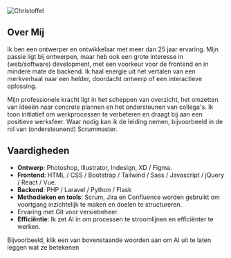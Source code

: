 ![Christoffel](/images/cc_finished.png)

## Over Mij

Ik ben een ontwerper en ontwikkelaar met meer dan 25 jaar ervaring. Mijn passie ligt bij ontwerpen, maar heb ook een grote interesse in (web/software) development, met een voorkeur voor de frontend en in mindere mate de backend. Ik haal energie uit het vertalen van een merkverhaal naar een helder, doordacht ontwerp of een interactieve oplossing.

Mijn professionele kracht ligt in het scheppen van overzicht, het omzetten van ideeën naar concrete plannen en het ondersteunen van collega's. Ik toon initiatief om werkprocessen te verbeteren en draagt bij aan een positieve werksfeer. Waar nodig kan ik de leiding nemen, bijvoorbeeld in de rol van (ondersteunend) Scrummaster.

## Vaardigheden

- **Ontwerp**: <span class="click-me">Photoshop</span>, <span class="click-me">Illustrator</span>, <span class="click-me">Indesign</span>, <span class="click-me">XD</span> / <span class="click-me">Figma</span>.
- **Frontend**: <span class="click-me">HTML</span> / <span class="click-me">CSS</span> / <span class="click-me">Bootstrap</span> / <span class="click-me">Tailwind</span> / <span class="click-me">Sass</span> / <span class="click-me">Javascript</span> / <span class="click-me">jQuery</span> / <span class="click-me">React</span> / <span class="click-me">Vue</span>.
- **Backend**: <span class="click-me">PHP</span> / <span class="click-me">Laravel</span> / <span class="click-me">Python</span>  / <span class="click-me">Flask</span>
- **Methodieken en tools**: <span class="click-me">Scrum</span>, <span class="click-me">Jira</span> en <span class="click-me">Confluence</span> worden gebruikt om voortgang inzichtelijk te maken en doelen te structureren. 
- Ervaring met <span class="click-me">Git</span> voor versiebeheer.
- **Efficiëntie**: Ik zet AI in om processen te stroomlijnen en efficiënter te werken.

<div id="ai-explanation"></div>

Bijvoorbeeld, klik een van bovenstaande woorden aan om AI uit te laten leggen wat ze betekenen 